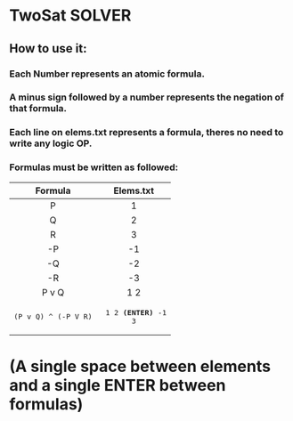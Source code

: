 # TwoSat SOLVER

## How to use it:

### Each Number represents an atomic formula.

### A minus sign followed by a number represents the negation of that formula.

### Each line on **elems.txt** represents a formula, theres no need to write any logic OP.

### Formulas must be written as followed:

|Formula|Elems.txt|
|:---:|:---:|
|P|1|
|Q|2|
|R|3|
|-P|-1|
|-Q|-2|
|-R|-3|
|P v Q|1 2|
| <pre>(P v Q) ^ (-P V R)| <pre> 1 2 **(ENTER)** -1 3|


# (A single space between elements and a single **ENTER** between formulas)
